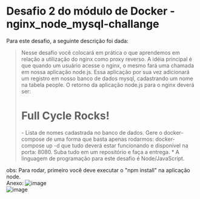 # Desafio 2 do módulo de Docker - nginx_node_mysql-challange

Para este desafio, a seguinte descrição foi dada:
<blockquote>
  Nesse desafio você colocará em prática o que aprendemos em relação a utilização do nginx como proxy reverso. A idéia principal é que quando um usuário acesse o nginx, o mesmo fará uma chamada em nossa aplicação node.js. Essa aplicação por sua vez adicionará um registro em nosso banco de dados mysql, cadastrando um nome na tabela people.
  O retorno da aplicação node.js para o nginx deverá ser:
  <h1>Full Cycle Rocks!</h1>
  - Lista de nomes cadastrada no banco de dados.
  Gere o docker-compose de uma forma que basta apenas rodarmos: docker-compose up -d que tudo deverá estar funcionando e disponível na porta: 8080.
  Suba tudo em um repositório e faça a entrega.
  * A linguagem de programação para este desafio é Node/JavaScript.
</blockquote>

obs: Para rodar, primeiro você deve executar o "npm install" na aplicação node.
</br>
Anexo: 
![image](https://github.com/NathanaelCarauna/fullcycle-docker-nginx_node_mysql-challange/assets/51246457/c6d61dea-8269-448c-bf0a-308856a96f69)
<br/>
![image](https://github.com/NathanaelCarauna/fullcycle-docker-nginx_node_mysql-challange/assets/51246457/cc467dc2-d391-430c-8c31-8feaf0309f64)

